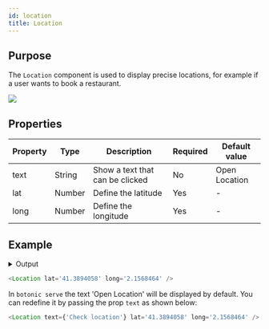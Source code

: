 ```yaml
---
id: location
title: Location
---
```


## Purpose

The `Location` component is used to display precise locations, for example if a user wants to book a restaurant.

![](https://botonic-doc-static.netlify.com/images/doc_location.png)


## Properties

| Property | Type   | Description                     | Required | Default value |
|----------|--------|---------------------------------|----------|---------------|
| text     | String | Show a text that can be clicked | No       | Open Location |
| lat      | Number | Define the latitude             | Yes      | -             |
| long     | Number | Define the longitude            | Yes      | -             |


## Example

<details>
<summary>Output</summary>

![](https://botonic-doc-static.netlify.com/images/doc_location2.png)

</details>


```javascript
<Location lat='41.3894058' long='2.1568464' />
```

In `botonic serve` the text 'Open Location' will be displayed by default. You can redefine it by passing the prop `text` as shown below:

```javascript
<Location text={'Check location'} lat='41.3894058' long='2.1568464' />
```

